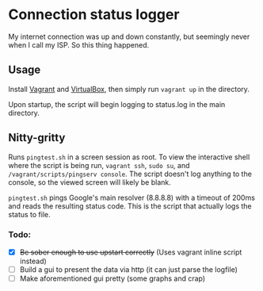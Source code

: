 # Connection status logger

My internet connection was up and down constantly, but seemingly never when I call my ISP. So this thing happened.

## Usage

Install [Vagrant](https://www.vagrantup.com/downloads.html) and [VirtualBox](https://www.virtualbox.org/wiki/Downloads), then simply run `vagrant up` in the directory.

Upon startup, the script will begin logging to status.log in the main directory.

## Nitty-gritty

Runs `pingtest.sh` in a screen session as root. To view the interactive shell where the script is being run, `vagrant ssh`, `sudo su`, and `/vagrant/scripts/pingserv console`. The script doesn't log anything to the console, so the viewed screen will likely be blank.

`pingtest.sh` pings Google's main resolver (8.8.8.8) with a timeout of 200ms and reads the resulting status code. This is the script that actually logs the status to file.


### Todo:
- [x] ~~Be sober enough to use upstart correctly~~ (Uses vagrant inline script instead)
- [ ] Build a gui to present the data via http (it can just parse the logfile)
- [ ] Make aforementioned gui pretty (some graphs and crap)
